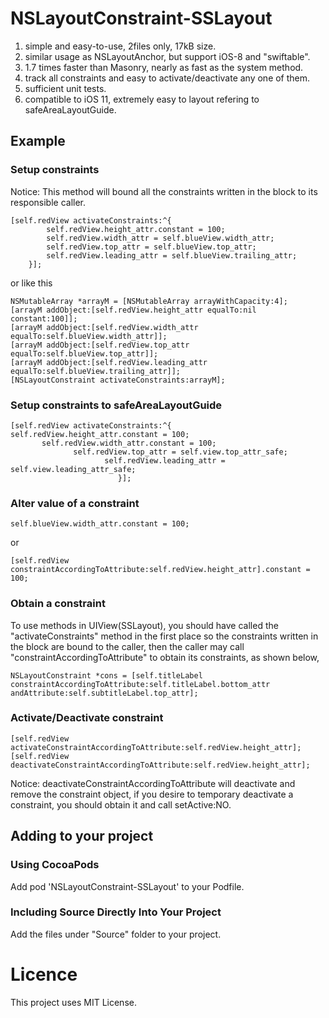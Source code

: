# NSLayoutConstraint-SSLayout
1. simple and easy-to-use, 2files only, 17kB size.
2. similar usage as NSLayoutAnchor, but support iOS-8 and "swiftable".
3. 1.7 times faster than Masonry, nearly as fast as the system method.
4. track all constraints and easy to activate/deactivate any one of them.
5. sufficient unit tests.
6. compatible to iOS 11, extremely easy to layout refering to safeAreaLayoutGuide.
## Example
### Setup constraints
Notice: This method will bound all the constraints written in the block to its responsible caller.
```
[self.redView activateConstraints:^{
        self.redView.height_attr.constant = 100;
        self.redView.width_attr = self.blueView.width_attr;
        self.redView.top_attr = self.blueView.top_attr;
        self.redView.leading_attr = self.blueView.trailing_attr;
    }];
```
or like this
```
NSMutableArray *arrayM = [NSMutableArray arrayWithCapacity:4];
[arrayM addObject:[self.redView.height_attr equalTo:nil constant:100]];
[arrayM addObject:[self.redView.width_attr equalTo:self.blueView.width_attr]];
[arrayM addObject:[self.redView.top_attr equalTo:self.blueView.top_attr]];
[arrayM addObject:[self.redView.leading_attr equalTo:self.blueView.trailing_attr]];
[NSLayoutConstraint activateConstraints:arrayM];
```
### Setup constraints to safeAreaLayoutGuide
```
[self.redView activateConstraints:^{
self.redView.height_attr.constant = 100;
       self.redView.width_attr.constant = 100;
              self.redView.top_attr = self.view.top_attr_safe;
                     self.redView.leading_attr = self.view.leading_attr_safe;
                        }];
```
### Alter value of a constraint
```
self.blueView.width_attr.constant = 100;
```
or
```
[self.redView constraintAccordingToAttribute:self.redView.height_attr].constant = 100;
```
### Obtain a constraint
To use methods in UIView(SSLayout), you should have called the "activateConstraints" method in the first place so the constraints written in the block are bound to the caller, then the caller may call "constraintAccordingToAttribute" to obtain its constraints, as shown below,
```
NSLayoutConstraint *cons = [self.titleLabel constraintAccordingToAttribute:self.titleLabel.bottom_attr andAttribute:self.subtitleLabel.top_attr];
```
### Activate/Deactivate constraint
```
[self.redView activateConstraintAccordingToAttribute:self.redView.height_attr];
[self.redView deactivateConstraintAccordingToAttribute:self.redView.height_attr];
```
Notice: deactivateConstraintAccordingToAttribute will deactivate and remove the constraint object, if you desire to temporary deactivate a constraint, you should obtain it and call setActive:NO.

## Adding to your project
### Using CocoaPods
Add pod 'NSLayoutConstraint-SSLayout' to your Podfile.

### Including Source Directly Into Your Project
Add the files under "Source" folder to your project.

# Licence
This project uses MIT License.
